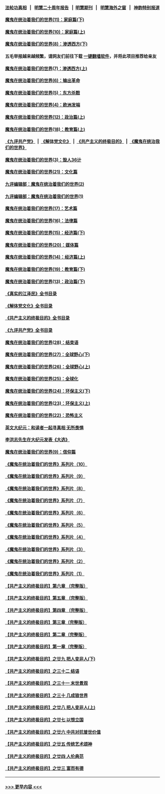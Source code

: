 #### [法轮功真相](https://github.com/gfw-breaker/truth/blob/master/README.md?t=0) &nbsp;&nbsp;|&nbsp;&nbsp; [明慧二十周年报告](https://github.com/gfw-breaker/mh-reports/blob/master/README.md?t=0) &nbsp;&nbsp;|&nbsp;&nbsp;[明慧期刊](https://github.com/gfw-breaker/mh-qikan) &nbsp;&nbsp;|&nbsp;&nbsp; [明慧海外之窗](https://github.com/gfw-breaker/mh-news/blob/master/README.md?t=0) &nbsp;&nbsp;|&nbsp;&nbsp; [神韵特别报道](https://github.com/gfw-breaker/mh-news/blob/master/shenyun.md?t=0)
#### [魔鬼在统治着我们的世界(11)：家庭篇(下)](../pages/nsc422/n10440961.md?t=11190950) 
#### [魔鬼在统治着我们的世界(10)：家庭篇(上)](../pages/nsc422/n10435448.md?t=11190950) 
#### [魔鬼在统治着我们的世界(8)：渗透西方(下)](../pages/nsc422/n10429603.md?t=11190950) 
#### 五毛举报越来越频繁，请网友们前往下载 [一键翻墙软件](https://github.com/gfw-breaker/ssr-accounts)，并将此项目推荐给亲友
#### [魔鬼在统治着我们的世界(7)：渗透西方(上)](../pages/nsc422/n10426013.md?t=11190950) 
#### [魔鬼在统治着我们的世界(6)：输出革命](../pages/nsc422/n10421536.md?t=11190950) 
#### [魔鬼在统治着我们的世界(5)：东方杀戮](../pages/nsc422/n10417707.md?t=11190950) 
#### [魔鬼在统治着我们的世界(4)：欧洲发端](../pages/nsc422/n10414890.md?t=11190950) 
#### [魔鬼在统治着我们的世界(12)：政治篇(上)](../pages/nsc422/n10444576.md?t=11190950) 
#### [魔鬼在统治着我们的世界(18)：教育篇(上)](../pages/nsc422/n10526970.md?t=11190950) 
#### [《九评共产党》](https://github.com/begood0513/9ping.md/blob/master/README.md) &nbsp;|&nbsp; [《解体党文化》](../../../../jtdwh.md/blob/master/README.md)  &nbsp;|&nbsp; [《共产主义的终极目的》](../../../../gczydzjmd.md/blob/master/README.md) &nbsp;|&nbsp; [《魔鬼在统治我们的世界》](../../../../mgztzwmdsj.md/blob/master/README.md) 
#### [魔鬼在统治着我们的世界(3)：毁人36计](../pages/nsc422/n10411583.md?t=11190950) 
#### [魔鬼在统治着我们的世界(21)：文化篇](../pages/nsc422/n10597706.md?t=11190950) 
#### [九评编辑部：魔鬼在统治着我们的世界(2)](../pages/nsc422/n10410036.md?t=11190950) 
#### [九评编辑部：魔鬼在统治着我们的世界(1)](../pages/nsc422/n10406825.md?t=11190950) 
#### [魔鬼在统治着我们的世界(17)：艺术篇](../pages/nsc422/n10499093.md?t=11190950) 
#### [魔鬼在统治着我们的世界(16)：法律篇](../pages/nsc422/n10485969.md?t=11190950) 
#### [魔鬼在统治着我们的世界(15)：经济篇(下)](../pages/nsc422/n10469975.md?t=11190950) 
#### [魔鬼在统治着我们的世界(20)：媒体篇](../pages/nsc422/n10586579.md?t=11190950) 
#### [魔鬼在统治着我们的世界(14)：经济篇(上)](../pages/nsc422/n10457370.md?t=11190950) 
#### [魔鬼在统治着我们的世界(19)：教育篇(下)](../pages/nsc422/n10564808.md?t=11190950) 
#### [魔鬼在统治着我们的世界(13)：政治篇(下)](../pages/nsc422/n10448270.md?t=11190950) 
#### [《真实的江泽民》全书目录](../pages/nsc422/n13721399.md?t=11190950) 
#### [《解体党文化》全书目录](../pages/nsc422/n13721157.md?t=11190950) 
#### [《共产主义的终极目的》全书目录](../pages/nsc422/n13721048.md?t=11190950) 
#### [《九评共产党》全书目录](../pages/nsc422/n13708085.md?t=11190950) 
#### [魔鬼在统治着我们的世界(28)：结束语](../pages/nsc422/n10936246.md?t=11190950) 
#### [魔鬼在统治着我们的世界(27)：全球野心(下)](../pages/nsc422/n10928319.md?t=11190950) 
#### [魔鬼在统治着我们的世界(26)：全球野心(上)](../pages/nsc422/n10900318.md?t=11190950) 
#### [魔鬼在统治着我们的世界(25)：全球化](../pages/nsc422/n10788205.md?t=11190950) 
#### [魔鬼在统治着我们的世界(24)：环保主义(下)](../pages/nsc422/n10695307.md?t=11190950) 
#### [魔鬼在统治着我们的世界(23)：环保主义(上)](../pages/nsc422/n10688613.md?t=11190950) 
#### [魔鬼在统治着我们的世界(22)：恐怖主义](../pages/nsc422/n10614727.md?t=11190950) 
#### [英文大纪元：和读者一起寻真相 无所畏惧](../pages/nsc422/n12542027.md?t=11190950) 
#### [李洪志先生在大纪元发表《大选》](../pages/nsc422/n12534746.md?t=11190950) 
#### [魔鬼在统治着我们的世界(9)：信仰篇](../pages/nsc422/n10432159.md?t=11190950) 
#### [《魔鬼在统治着我们的世界》系列片（10）](../pages/nsc422/n12292670.md?t=11190950) 
#### [《魔鬼在统治着我们的世界》系列片（9）](../pages/nsc422/n12290859.md?t=11190950) 
#### [《魔鬼在统治着我们的世界》系列片（8）](../pages/nsc422/n12287445.md?t=11190950) 
#### [《魔鬼在统治着我们的世界》系列片（7）](../pages/nsc422/n12283425.md?t=11190950) 
#### [《魔鬼在统治着我们的世界》系列片（6）](../pages/nsc422/n12282314.md?t=11190950) 
#### [《魔鬼在统治着我们的世界》系列片（5）](../pages/nsc422/n12281419.md?t=11190950) 
#### [《魔鬼在统治着我们的世界》系列片（4）](../pages/nsc422/n12274024.md?t=11190950) 
#### [《魔鬼在统治着我们的世界》系列片（3）](../pages/nsc422/n12271322.md?t=11190950) 
#### [《魔鬼在统治着我们的世界》系列片（2）](../pages/nsc422/n12269049.md?t=11190950) 
#### [《魔鬼在统治着我们的世界》系列片（1）](../pages/nsc422/n12267575.md?t=11190950) 
#### [【共产主义的终极目的】第六章 （完整版）](../pages/nsc422/n11428913.md?t=11190950) 
#### [【共产主义的终极目的】第五章 （完整版）](../pages/nsc422/n11428912.md?t=11190950) 
#### [【共产主义的终极目的】第四章 （完整版）](../pages/nsc422/n11428907.md?t=11190950) 
#### [【共产主义的终极目的】第三章（完整版）](../pages/nsc422/n11428848.md?t=11190950) 
#### [【共产主义的终极目的】第二章（完整版）](../pages/nsc422/n11428831.md?t=11190950) 
#### [【共产主义的终极目的】第一章（完整版）](../pages/nsc422/n11417651.md?t=11190950) 
#### [【共产主义的终极目的】之廿九 把人变非人(下)](../pages/nsc422/n11344140.md?t=11190950) 
#### [【共产主义的终极目的】之三十二 结语](../pages/nsc422/n11360535.md?t=11190950) 
#### [【共产主义的终极目的】之三十一 末世景观](../pages/nsc422/n11351129.md?t=11190950) 
#### [【共产主义的终极目的】之三十 几成狼世界](../pages/nsc422/n11348280.md?t=11190950) 
#### [【共产主义的终极目的】之廿八 把人变非人(上)](../pages/nsc422/n11340492.md?t=11190950) 
#### [【共产主义的终极目的】之廿七 以恨立国](../pages/nsc422/n11336944.md?t=11190950) 
#### [【共产主义的终极目的】之廿六 中共对抗普世价值](../pages/nsc422/n11324785.md?t=11190950) 
#### [【共产主义的终极目的】之廿五 传统艺术颂神](../pages/nsc422/n11296396.md?t=11190950) 
#### [【共产主义的终极目的】之廿四 人伦典范](../pages/nsc422/n11296397.md?t=11190950) 
#### [【共产主义的终极目的】之廿三 富而有德](../pages/nsc422/n11283598.md?t=11190950) 

----
#### [ >>> 更早内容 <<< ](../indexes/nsc422-earlier.md)
